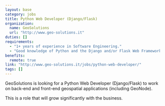 ```yaml
---
layout: base
category: jobs
title: Python Web Developer (Django/Flask)
organization:
  name: GeoSolutions
  url: "http://www.geo-solutions.it"
duties: []
requirements:
  - "1+ years of experience in Software Engineering."
  - "Good knowledge of Python and the Django and/or Flask Web Framework."
benefits:
  remote: true
link: "http://www.geo-solutions.it/jobs/python-web-developer/"
tags: []
---
```


GeoSolutions is looking for a Python Web Developer (Django/Flask) to work on back-end and front-end geospatial applications (including GeoNode).

This is a role that will grow significantly with the business.
